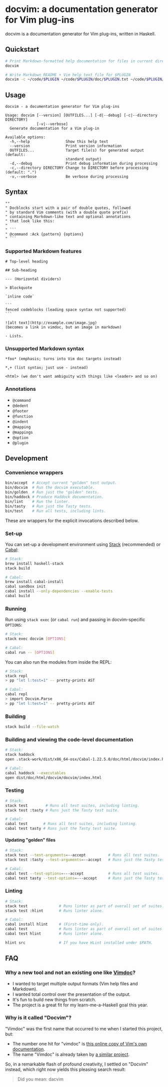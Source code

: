 # docvim: a documentation generator for Vim plug-ins

docvim is a documentation generator for Vim plug-ins, written in Haskell.

## Quickstart

```bash
# Print Markdown-formatted help documentation for files in current directory
docvim

# Write Markdown README + Vim help text file for $PLUGIN
docvim -c ~/code/$PLUGIN ~/code/$PLUGIN/doc/$PLUGIN.txt ~/code/$PLUGIN/README.md
```

## Usage

```
docvim - a documentation generator for Vim plug-ins

Usage: docvim [--version] [OUTFILES...] [-d|--debug] [-c|--directory DIRECTORY]
              [-v|--verbose]
  Generate documentation for a Vim plug-in

Available options:
  -h,--help                Show this help text
  --version                Print version information
  OUTFILES...              Target file(s) for generated output (default:
                           standard output)
  -d,--debug               Print debug information during processing
  -c,--directory DIRECTORY Change to DIRECTORY before processing (default: ".")
  -v,--verbose             Be verbose during processing
```

## Syntax

```vim
""
" Docblocks start with a pair of double quotes, followed
" by standard Vim comments (with a double quote prefix)
" containing Markdown-like text and optional annotations
" that look like this:
"
" ```
" @command :Ack {pattern} {options}
" ```
```

### Supported Markdown features

    # Top-level heading

    ## Sub-heading

    --- (Horizontal dividers)

    > Blockquote

    `inline code`

    ```
    fenced codeblocks (leading space syntax not supported)
    ```

    ![alt text](http://example.com/image.jpg)
    (becomes a link in vimdoc, but an image in markdown)

    - Lists.

### Unsupported Markdown syntax

```
*foo* (emphasis; turns into Vim doc targets instead)

*,+ (list syntax; just use - instead)

<html> (we don't want ambiguity with things like <leader> and so on)
```

### Annotations

- `@command`
- `@dedent`
- `@footer`
- `@function`
- `@indent`
- `@mapping`
- `@mappings`
- `@option`
- `@plugin`

## Development

### Convenience wrappers

```bash
bin/accept  # Accept current "golden" test output.
bin/docvim  # Run the docvim executable.
bin/golden  # Run just the "golden" tests.
bin/haddock # Produce Haddock documentation.
bin/lint    # Run the linter.
bin/tasty   # Run just the Tasty tests.
bin/test    # Run all tests, including lints.
```

These are wrappers for the explicit invocations described below.

### Set-up

You can set-up a development environment using [Stack] (recommended) or [Cabal]:

```bash
# Stack:
brew install haskell-stack
stack build

# Cabal:
brew install cabal-install
cabal sandbox init
cabal install --only-dependencies --enable-tests
cabal build
```

### Running

Run using `stack exec` (or `cabal run`) and passing in docvim-specific `OPTIONS`:

```bash
# Stack:
stack exec docvim [OPTIONS]

# Cabal:
cabal run -- [OPTIONS]
```

You can also run the modules from inside the REPL:

```bash
# Stack:
stack repl
> pp "let l:test=1" -- pretty-prints AST

# Cabal:
cabal repl
> import Docvim.Parse
> pp "let l:test=1" -- pretty-prints AST
```

### Building

```bash
stack build --file-watch
```

### Building and viewing the code-level documentation

```bash
# Stack:
stack haddock
open .stack-work/dist/x86_64-osx/Cabal-1.22.5.0/doc/html/docvim/index.html

# Cabal:
cabal haddock --executables
open dist/doc/html/docvim/docvim/index.html
```

### Testing

```bash
# Stack:
stack test        # Runs all test suites, including linting.
stack test :tasty # Runs just the Tasty test suite.

# Cabal:
cabal test       # Runs all test suites, including linting.
cabal test tasty # Runs just the Tasty test suite.
```

#### Updating "golden" files

```bash
# Stack:
stack test --test-arguments=--accept          # Runs all test suites.
stack test :tasty --test-arguments=--accept   # Runs just the Tasty test suite.

# Cabal:
cabal test --test-options=---accept           # Runs all test suites.
cabal test tasty --test-options=---accept     # Runs just the Tasty test suite.
```

### Linting

```bash
# Stack:
stack test              # Runs linter as part of overall set of suites.
stack test :hlint       # Runs linter alone.

# Cabal:
cabal install hlint     # (First-time only).
cabal test              # Runs linter as part of overall set of suites.
cabal test hlint        # Runs linter alone.

hlint src               # If you have HLint installed under $PATH.
```

## FAQ

### Why a new tool and not an existing one like [Vimdoc]?

* I wanted to target multiple output formats (Vim help files and Markdown).
* I wanted total control over the presentation of the output.
* It's fun to build new things from scratch.
* The project is a great fit for my learn-me-a-Haskell goal this year.

### Why is it called "Docvim"?

"Vimdoc" was the first name that occurred to me when I started this project, but:

* The number one hit for "vimdoc" is [this online copy of Vim's own documentation](http://vimdoc.sourceforge.net/).
* The name "Vimdoc" is already taken by [a similar project](https://github.com/google/vimdoc).

So, in a remarkable flash of profound creativity, I settled on "Docvim" instead, which right now yields this pleasing search result:

> Did you mean: dacvim

[Cabal]: https://www.haskell.org/cabal/
[Stack]: http://haskellstack.org/
[Vimdoc]: https://github.com/google/vimdoc
